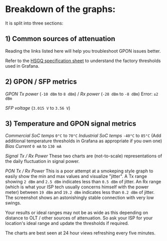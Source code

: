 # Breakdown of the graphs:
It is split into three sections:

## 1) Common sources of attenuation
Reading the links listed here will help you troubleshoot GPON issues better.

Refer to the [HSGQ specification sheet](https://github.com/Strykar/GPON/blob/main/PON%20stick%20Spec.pdf) to understand the factory thresholds used in Grafana.

## 2) GPON / SFP metrics
_GPON Tx power_ (`-10 dBm` to `8 dBm`) / _Rx power_ (`-28 dBm` to `-8 dBm`) Error: `±2 dBm`

_SFP voltage_ (`3.015 V` to `3.56 V`)

## 3) Temperature and GPON signal metrics
_Commercial SoC temps_ `0°C` to `70°C`
_Industrial SoC temps_ `-40°C` to `85°C` (Add additional temperature thresholds in Grafana as appropriate if you own one)
_Bias Current_ `0 mA` to `130 mA`

_Signal Tx / Rx Power_
These two charts are (not-to-scale) representations of the daily fluctuation in signal power.

_PON Tx / Rx Power_
This is a poor attempt at a smokeping style graph to easily show the min and max values and visualize "jitter".
A Tx range showing `2 dBm` and `2.5 dBm` indicates less than `0.5 dBm` of jitter.
An Rx range (which is what your ISP tech usually concerns himself with the power meter) between `19 dBm` and `19.2 dBm` indicates less than `0.2 dBm` of jitter.
The screenshot shows an astonishingly stable connection with very low swings.

Your results or ideal ranges may not be as wide as this depending on distance to OLT / other sources of attenuation.
So ask your ISP for your location's ideal range and update the thresholds if required.

The charts are best seen at 24 hour views refreshing every five minutes.
